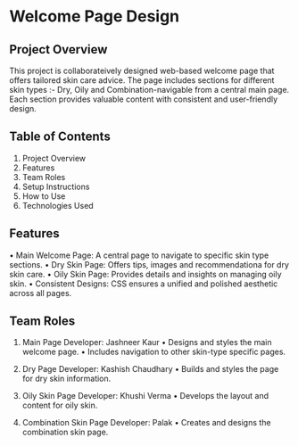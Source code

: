 # Welcome Page Design

## Project Overview
This project is collaborateively designed web-based welcome page that offers tailored skin care advice. The page includes sections for different skin types :- Dry, Oily and Combination-navigable from a central main page. Each section provides valuable content with consistent and user-friendly design.

## Table of Contents
1. Project Overview
2. Features
3. Team Roles
4. Setup Instructions
5. How to Use
6. Technologies Used


## Features
• Main Welcome Page: A central page to navigate to specific skin type sections.
• Dry Skin Page: Offers tips, images and recommendationa for dry skin care.
• Oily Skin Page: Provides details and insights on managing oily skin.
• Consistent Designs: CSS ensures a unified and polished aesthetic across all pages.

## Team Roles
1. Main Page Developer: Jashneer Kaur
   • Designs and styles the main welcome page.
   • Includes navigation to other skin-type specific pages.

2. Dry Page Developer: Kashish Chaudhary
   • Builds and styles the page for dry skin information.

3. Oily Skin Page Developer: Khushi Verma
   • Develops the layout and content for oily skin.

4. Combination Skin Page Developer: Palak
   • Creates and designs the combination skin page.

   
